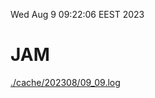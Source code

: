 Wed Aug  9 09:22:06 EEST 2023
# JAM
<a href='./cache/202308/09_09.log'>./cache/202308/09_09.log</a>
